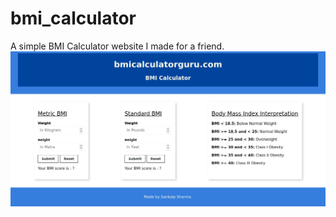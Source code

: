 # bmi_calculator
A simple BMI Calculator website I made for a friend.
![screenshot](https://github.com/sansharma056/bmi_calculator/blob/master/images/screenshot.png)
